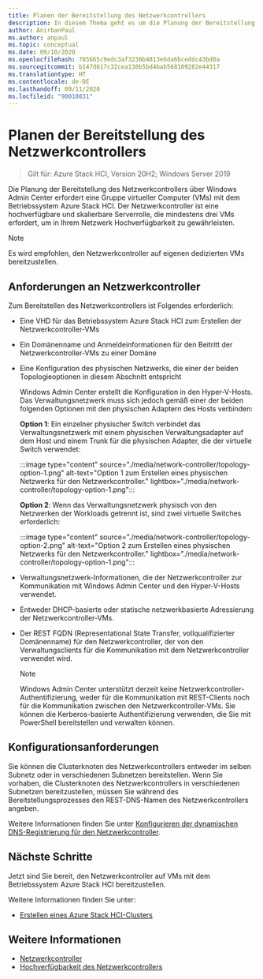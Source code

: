 ```yaml
---
title: Planen der Bereitstellung des Netzwerkcontrollers
description: In diesem Thema geht es um die Planung der Bereitstellung des Netzwerkcontrollers über Windows Admin Center in einer Gruppe von virtuellen Computern (VMs) mit dem Betriebssystem Azure Stack HCI.
author: AnirbanPaul
ms.author: anpaul
ms.topic: conceptual
ms.date: 09/10/2020
ms.openlocfilehash: 785665c9edc3af3230b4813e6da6bceddc43bd0a
ms.sourcegitcommit: b147d617c32cea138b5bd4bab568109282e44317
ms.translationtype: HT
ms.contentlocale: de-DE
ms.lasthandoff: 09/11/2020
ms.locfileid: "90010831"
---
```

# <a name="plan-to-deploy-the-network-controller"></a>Planen der Bereitstellung des Netzwerkcontrollers

>Gilt für: Azure Stack HCI, Version 20H2; Windows Server 2019 

Die Planung der Bereitstellung des Netzwerkcontrollers über Windows Admin Center erfordert eine Gruppe virtueller Computer (VMs) mit dem Betriebssystem Azure Stack HCI. Der Netzwerkcontroller ist eine hochverfügbare und skalierbare Serverrolle, die mindestens drei VMs erfordert, um in Ihrem Netzwerk Hochverfügbarkeit zu gewährleisten.

   >[!NOTE]
   > Es wird empfohlen, den Netzwerkcontroller auf eigenen dedizierten VMs bereitzustellen.

## <a name="network-controller-requirements"></a>Anforderungen an Netzwerkcontroller
Zum Bereitstellen des Netzwerkcontrollers ist Folgendes erforderlich:
- Eine VHD für das Betriebssystem Azure Stack HCI zum Erstellen der Netzwerkcontroller-VMs
- Ein Domänenname und Anmeldeinformationen für den Beitritt der Netzwerkcontroller-VMs zu einer Domäne
- Eine Konfiguration des physischen Netzwerks, die einer der beiden Topologieoptionen in diesem Abschnitt entspricht

    Windows Admin Center erstellt die Konfiguration in den Hyper-V-Hosts. Das Verwaltungsnetzwerk muss sich jedoch gemäß einer der beiden folgenden Optionen mit den physischen Adaptern des Hosts verbinden:

    **Option 1**: Ein einzelner physischer Switch verbindet das Verwaltungsnetzwerk mit einem physischen Verwaltungsadapter auf dem Host und einem Trunk für die physischen Adapter, die der virtuelle Switch verwendet:

    :::image type="content" source="./media/network-controller/topology-option-1.png" alt-text="Option 1 zum Erstellen eines physischen Netzwerks für den Netzwerkcontroller." lightbox="./media/network-controller/topology-option-1.png":::

    **Option 2**: Wenn das Verwaltungsnetzwerk physisch von den Netzwerken der Workloads getrennt ist, sind zwei virtuelle Switches erforderlich:

    :::image type="content" source="./media/network-controller/topology-option-2.png" alt-text="Option 2 zum Erstellen eines physischen Netzwerks für den Netzwerkcontroller." lightbox="./media/network-controller/topology-option-1.png":::

- Verwaltungsnetzwerk-Informationen, die der Netzwerkcontroller zur Kommunikation mit Windows Admin Center und den Hyper-V-Hosts verwendet.
- Entweder DHCP-basierte oder statische netzwerkbasierte Adressierung der Netzwerkcontroller-VMs.
- Der REST FQDN (Representational State Transfer, vollqualifizierter Domänenname) für den Netzwerkcontroller, der von den Verwaltungsclients für die Kommunikation mit dem Netzwerkcontroller verwendet wird.

   >[!NOTE]
   > Windows Admin Center unterstützt derzeit keine Netzwerkcontroller-Authentifizierung, weder für die Kommunikation mit REST-Clients noch für die Kommunikation zwischen den Netzwerkcontroller-VMs. Sie können die Kerberos-basierte Authentifizierung verwenden, die Sie mit PowerShell bereitstellen und verwalten können.

## <a name="configuration-requirements"></a>Konfigurationsanforderungen
Sie können die Clusterknoten des Netzwerkcontrollers entweder im selben Subnetz oder in verschiedenen Subnetzen bereitstellen. Wenn Sie vorhaben, die Clusterknoten des Netzwerkcontrollers in verschiedenen Subnetzen bereitzustellen, müssen Sie während des Bereitstellungsprozesses den REST-DNS-Namen des Netzwerkcontrollers angeben.

Weitere Informationen finden Sie unter [Konfigurieren der dynamischen DNS-Registrierung für den Netzwerkcontroller](/windows-server/networking/sdn/plan/installation-and-preparation-requirements-for-deploying-network-controller#step-3-configure-dynamic-dns-registration-for-network-controller).


## <a name="next-steps"></a>Nächste Schritte
Jetzt sind Sie bereit, den Netzwerkcontroller auf VMs mit dem Betriebssystem Azure Stack HCI bereitzustellen.

Weitere Informationen finden Sie unter:
- [Erstellen eines Azure Stack HCI-Clusters](../deploy/create-cluster.md)

## <a name="see-also"></a>Weitere Informationen
- [Netzwerkcontroller](/windows-server/networking/sdn/technologies/network-controller/network-controller)
- [Hochverfügbarkeit des Netzwerkcontrollers](/windows-server/networking/sdn/technologies/network-controller/network-controller-high-availability)